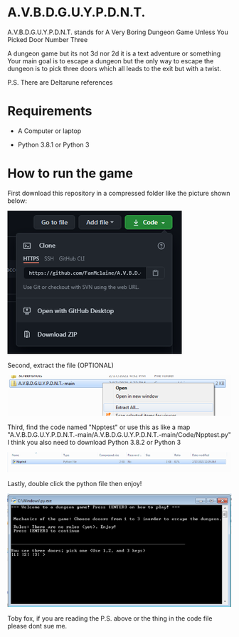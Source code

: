 # A.V.B.D.G.U.Y.P.D.N.T.

A.V.B.D.G.U.Y.P.D.N.T. stands for A Very Boring Dungeon Game Unless You Picked Door Number Three

A dungeon game but its not 3d nor 2d it is a text adventure or something
Your main goal is to escape a dungeon but the only way to escape the dungeon is to pick three doors which all leads to the exit but with a twist.

P.S. There are Deltarune references

# Requirements

* A Computer or laptop

* Python 3.8.1 or Python 3

# How to run the game

First download this repository in a compressed folder like the picture shown below:

![alt text](https://github.com/FanMclaine/A.V.B.D.G.U.Y.P.D.N.T./blob/main/Screenshots/step_1.png?raw=true)

Second, extract the file (OPTIONAL)

![alt text](https://github.com/FanMclaine/A.V.B.D.G.U.Y.P.D.N.T./blob/main/Screenshots/step_2.png?raw=true)

Third, find the code named "Npptest" or use this as like a map "A.V.B.D.G.U.Y.P.D.N.T.-main/A.V.B.D.G.U.Y.P.D.N.T.-main/Code/Npptest.py"
I think you also need to download Python 3.8.2 or Python 3

![alt text](https://github.com/FanMclaine/A.V.B.D.G.U.Y.P.D.N.T./blob/main/Screenshots/step_3.png?raw=true)

Lastly, double click the python file then enjoy!

![alt text](https://github.com/FanMclaine/A.V.B.D.G.U.Y.P.D.N.T./blob/main/Screenshots/step_4.png?raw=true)


Toby fox, if you are reading the P.S. above or the thing in the code file please dont sue me.
